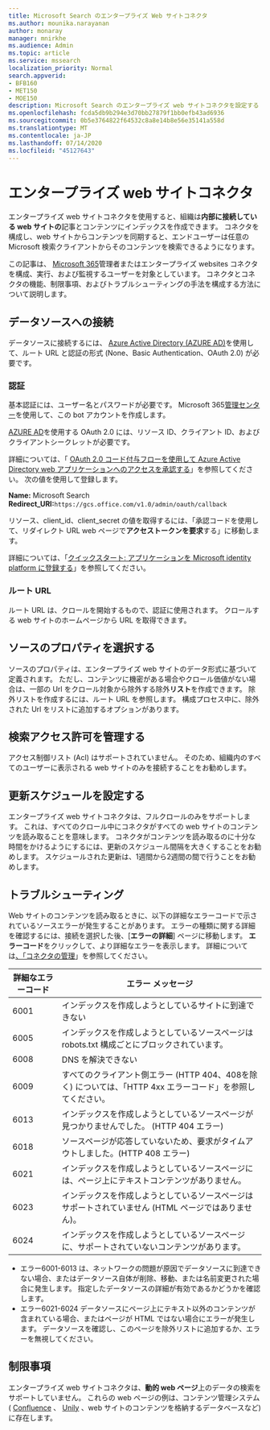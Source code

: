 ```yaml
---
title: Microsoft Search のエンタープライズ Web サイトコネクタ
ms.author: mounika.narayanan
author: monaray
manager: mnirkhe
ms.audience: Admin
ms.topic: article
ms.service: mssearch
localization_priority: Normal
search.appverid:
- BFB160
- MET150
- MOE150
description: Microsoft Search のエンタープライズ web サイトコネクタを設定する
ms.openlocfilehash: fcda5db9b294e3d70bb27879f1bb0efb43ad6936
ms.sourcegitcommit: 0b5e3764822f64532c8a8e14b8e56e35141a558d
ms.translationtype: MT
ms.contentlocale: ja-JP
ms.lasthandoff: 07/14/2020
ms.locfileid: "45127643"
---
```

# <a name="enterprise-websites-connector"></a>エンタープライズ web サイトコネクタ

エンタープライズ web サイトコネクタを使用すると、組織は**内部に接続している web サイトの**記事とコンテンツにインデックスを作成できます。 コネクタを構成し、web サイトからコンテンツを同期すると、エンドユーザーは任意の Microsoft 検索クライアントからそのコンテンツを検索できるようになります。

この記事は、 [Microsoft 365](https://www.microsoft.com/microsoft-365)管理者またはエンタープライズ websites コネクタを構成、実行、および監視するユーザーを対象としています。 コネクタとコネクタの機能、制限事項、およびトラブルシューティングの手法を構成する方法について説明します。  

## <a name="connect-to-a-data-source"></a>データソースへの接続 
データソースに接続するには、 [Azure Active Directory (AZURE AD)](https://docs.microsoft.com/azure/active-directory/)を使用して、ルート URL と認証の形式 (None、Basic Authentication、OAuth 2.0) が必要です。

### <a name="authentication"></a>認証 
基本認証には、ユーザー名とパスワードが必要です。 Microsoft 365[管理センター](https://admin.microsoft.com)を使用して、この bot アカウントを作成します。

[AZURE AD](https://docs.microsoft.com/azure/active-directory/)を使用する OAuth 2.0 には、リソース ID、クライアント ID、およびクライアントシークレットが必要です。

詳細については、「 [OAuth 2.0 コード付与フローを使用して Azure Active Directory web アプリケーションへのアクセスを承認する](https://docs.microsoft.com/azure/active-directory/develop/v1-protocols-oauth-code)」を参照してください。 次の値を使用して登録します。

**Name:** Microsoft Search <br/>
**Redirect_URI:**`https://gcs.office.com/v1.0/admin/oauth/callback`

リソース、client_id、client_secret の値を取得するには、「承認コードを使用して、リダイレクト URL web ページで**アクセストークンを要求**する」に移動します。

詳細については、「[クイックスタート: アプリケーションを Microsoft identity platform に登録する](https://docs.microsoft.com/azure/active-directory/develop/quickstart-register-app)」を参照してください。

### <a name="root-url"></a>ルート URL
ルート URL は、クロールを開始するもので、認証に使用されます。 クロールする web サイトのホームページから URL を取得できます。

## <a name="select-the-source-properties"></a>ソースのプロパティを選択する 
ソースのプロパティは、エンタープライズ web サイトのデータ形式に基づいて定義されます。 ただし、コンテンツに機密がある場合やクロール価値がない場合は、一部の Url をクロール対象から除外する除外**リスト**を作成できます。 除外リストを作成するには、ルート URL を参照します。 構成プロセス中に、除外された Url をリストに追加するオプションがあります。

## <a name="manage-search-permissions"></a>検索アクセス許可を管理する 
アクセス制御リスト (Acl) はサポートされていません。 そのため、組織内のすべてのユーザーに表示される web サイトのみを接続することをお勧めします。

## <a name="set-the-refresh-schedule"></a>更新スケジュールを設定する
エンタープライズ web サイトコネクタは、フルクロールのみをサポートします。 これは、すべてのクロール中にコネクタがすべての web サイトのコンテンツを読み取ることを意味します。 コネクタがコンテンツを読み取るのに十分な時間をかけるようにするには、更新のスケジュール間隔を大きくすることをお勧めします。 スケジュールされた更新は、1週間から2週間の間で行うことをお勧めします。

## <a name="troubleshooting"></a>トラブルシューティング
Web サイトのコンテンツを読み取るときに、以下の詳細なエラーコードで示されているソースエラーが発生することがあります。 エラーの種類に関する詳細を確認するには、接続を選択した後、[**エラーの詳細**] ページに移動します。 **エラーコード**をクリックして、より詳細なエラーを表示します。 詳細については[、「コネクタの管理](https://docs.microsoft.com/microsoftsearch/manage-connector)」を参照してください。

 詳細なエラーコード | エラー メッセージ
 --- | --- 
 6001   | インデックスを作成しようとしているサイトに到達できない 
 6005 | インデックスを作成しようとしているソースページは robots.txt 構成ごとにブロックされています。
 6008 | DNS を解決できない
 6009 | すべてのクライアント側エラー (HTTP 404、408を除く) については、「HTTP 4xx エラーコード」を参照してください。
 6013 | インデックスを作成しようとしているソースページが見つかりませんでした。 (HTTP 404 エラー)
 6018 | ソースページが応答していないため、要求がタイムアウトしました。(HTTP 408 エラー)
 6021 | インデックスを作成しようとしているソースページには、ページ上にテキストコンテンツがありません。
 6023 | インデックスを作成しようとしているソースページはサポートされていません (HTML ページではありません)。
 6024 | インデックスを作成しようとしているソースページに、サポートされていないコンテンツがあります。

* エラー6001-6013 は、ネットワークの問題が原因でデータソースに到達できない場合、またはデータソース自体が削除、移動、または名前変更された場合に発生します。 指定したデータソースの詳細が有効であるかどうかを確認します。
* エラー6021-6024 データソースにページ上にテキスト以外のコンテンツが含まれている場合、またはページが HTML ではない場合にエラーが発生します。 データソースを確認し、このページを除外リストに追加するか、エラーを無視してください。

## <a name="limitations"></a>制限事項
エンタープライズ web サイトコネクタは、**動的 web ページ**上のデータの検索をサポートしていません。 これらの web ページの例は、コンテンツ管理システム ( [Confluence](https://www.atlassian.com/software/confluence) 、 [Unily](https://www.unily.com/) 、web サイトのコンテンツを格納するデータベースなど) に存在します。

